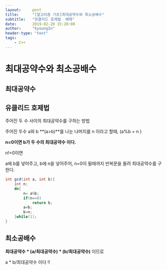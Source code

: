 ```yaml
---
layout:     post
title:      "[알고리즘 기초]최대공약수와 최소공배수"
subtitle:   "유클리드 호제법  예제"
date:       2019-02-20 15:20:00
author:     "kyoungIn"
header-type: "text"
tags:
    - C++
---
```


# 최대공약수와 최소공배수

## 최대공약수 

## 유클리드 호제법 

주어진 두 수 사이의 최대공약수를 구하는 방법 

주어진 두수 a와 b **(a>b)**를 나눈 나머지를 n 이라고 할때, (a%b = n )

**n=0이면 b가 두 수의 최대공약수 이다.**

n!=0이면 

a에 b를 넣어주고, b에 n을 넣어주어, n=0이 될때까지 반복문을 돌려 최대공약수를 구한다.

```java
int gcd(int a, int b){
    int n;
    do{
        n= a%b;
        if(n==0)
        	return b;
        a=b;
        b=n;
    }while(1);
}
```



## 최소공배수

**최대공약수 * (a/최대공약수) * (b/최대공약수)**  이므로

a * b/최대공약수  이다 !! 